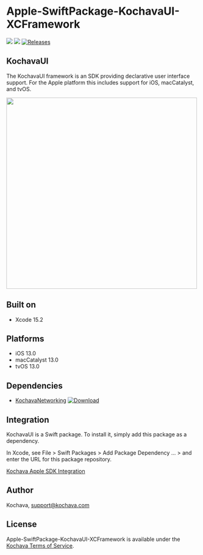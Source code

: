 # Apple-SwiftPackage-KochavaUI-XCFramework

[![](https://img.shields.io/endpoint?url=https%3A%2F%2Fswiftpackageindex.com%2Fapi%2Fpackages%2FKochava%2FApple-SwiftPackage-KochavaUI-XCFramework%2Fbadge%3Ftype%3Dplatforms)](https://swiftpackageindex.com/Kochava/Apple-SwiftPackage-KochavaUI-XCFramework)
[![](https://img.shields.io/endpoint?url=https%3A%2F%2Fswiftpackageindex.com%2Fapi%2Fpackages%2FKochava%2FApple-SwiftPackage-KochavaUI-XCFramework%2Fbadge%3Ftype%3Dswift-versions)](https://swiftpackageindex.com/Kochava/Apple-SwiftPackage-KochavaUI-XCFramework)
[![Releases](https://img.shields.io/github/v/release/kochava/Apple-SwiftPackage-KochavaUI-XCFramework?include_prereleases&sort=semver)](https://github.com/Kochava/Apple-SwiftPackage-KochavaUI-XCFramework/releases)

## KochavaUI

The KochavaUI framework is an SDK providing declarative user interface support.  For the Apple platform this includes support for iOS, macCatalyst, and tvOS.

<img src="https://storage.googleapis.com/kochava-web/2016/07/Kochava-horizontal-black-800x154.png" width="500" />

## Built on

* Xcode 15.2

## Platforms

* iOS 13.0
* macCatalyst 13.0
* tvOS 13.0

## Dependencies

* [KochavaNetworking](https://github.com/Kochava/Apple-SwiftPackage-KochavaNetworking-XCFramework) [![Download](https://img.shields.io/github/v/release/kochava/Apple-SwiftPackage-KochavaNetworking-XCFramework?include_prereleases&sort=semver)](https://github.com/Kochava/Apple-SwiftPackage-KochavaNetworking-XCFramework/releases)

## Integration

KochavaUI is a Swift package.  To install it, simply add this package as a dependency.

In Xcode, see File > Swift Packages > Add Package Dependency ... > and enter the URL for this package repository.

[Kochava Apple SDK Integration](https://support.kochava.com/sdk-integration/ios-sdk-integration/)

## Author

Kochava, support@kochava.com

## License

Apple-SwiftPackage-KochavaUI-XCFramework is available under the [Kochava Terms of Service](https://www.kochava.com/terms-of-service/).
